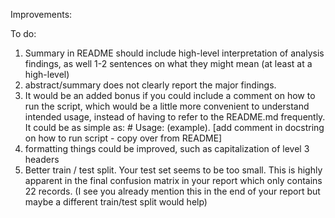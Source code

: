 Improvements:


To do:

1. Summary in README should include high-level interpretation of analysis findings, as well 1-2 sentences on what they might mean (at least at a high-level)
2. abstract/summary does not clearly report the major findings.
3. It would be an added bonus if you could include a comment on how to run the script, which would be a little more convenient to understand intended usage, instead of having to refer to the README.md frequently. It could be as simple as: # Usage: (example). [add comment in docstring on how to run script - copy over from README]
4.  formatting things could be improved, such as capitalization of level 3 headers
5.  Better train / test split. Your test set seems to be too small. This is highly apparent in the final confusion matrix in your report which only contains 22 records. (I see you already mention this in the end of your report but maybe a different train/test split would help)


